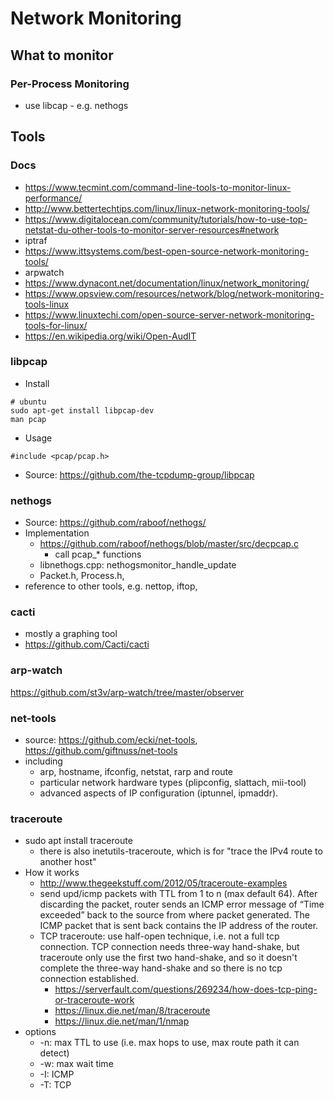 # Network Monitoring

## What to monitor
### Per-Process Monitoring
* use libcap - e.g. nethogs


## Tools
### Docs
* https://www.tecmint.com/command-line-tools-to-monitor-linux-performance/
* http://www.bettertechtips.com/linux/linux-network-monitoring-tools/
* https://www.digitalocean.com/community/tutorials/how-to-use-top-netstat-du-other-tools-to-monitor-server-resources#network
* iptraf
* https://www.ittsystems.com/best-open-source-network-monitoring-tools/
* arpwatch
* https://www.dynacont.net/documentation/linux/network_monitoring/
* https://www.opsview.com/resources/network/blog/network-monitoring-tools-linux
* https://www.linuxtechi.com/open-source-server-network-monitoring-tools-for-linux/
* https://en.wikipedia.org/wiki/Open-AudIT

### libpcap
* Install
```
# ubuntu
sudo apt-get install libpcap-dev
man pcap
```
* Usage
```
#include <pcap/pcap.h>
```
* Source: https://github.com/the-tcpdump-group/libpcap

### nethogs
* Source: https://github.com/raboof/nethogs/
* Implementation
  * https://github.com/raboof/nethogs/blob/master/src/decpcap.c
    * call pcap_* functions
  * libnethogs.cpp: nethogsmonitor_handle_update
  * Packet.h, Process.h, 
* reference to other tools, e.g. nettop, iftop, 

### cacti
* mostly a graphing tool
* https://github.com/Cacti/cacti

### arp-watch
https://github.com/st3v/arp-watch/tree/master/observer

### net-tools
* source: https://github.com/ecki/net-tools, https://github.com/giftnuss/net-tools
* including
  * arp, hostname, ifconfig, netstat, rarp and route
  * particular network hardware types (plipconfig, slattach, mii-tool)
  * advanced aspects of IP configuration (iptunnel, ipmaddr).
### traceroute
* sudo apt install traceroute
  * there is also inetutils-traceroute, which is for "trace the IPv4 route to another host"
* How it works
  * http://www.thegeekstuff.com/2012/05/traceroute-examples
  * send upd/icmp packets with TTL from 1 to n (max default 64). After discarding the packet, router sends an ICMP error message of “Time exceeded” back to the source from where packet generated. The ICMP packet that is sent back contains the IP address of the router.
  * TCP traceroute: use half-open technique, i.e. not a full tcp connection. TCP connection needs three-way hand-shake, but traceroute only use the first two hand-shake, and so it doesn't complete the three-way hand-shake and so there is no tcp connection established.
    * https://serverfault.com/questions/269234/how-does-tcp-ping-or-traceroute-work
    * https://linux.die.net/man/8/traceroute
    * https://linux.die.net/man/1/nmap
* options
  * -n: max TTL to use (i.e. max hops to use, max route path it can detect)
  * -w: max wait time
  * -I: ICMP
  * -T: TCP
  
